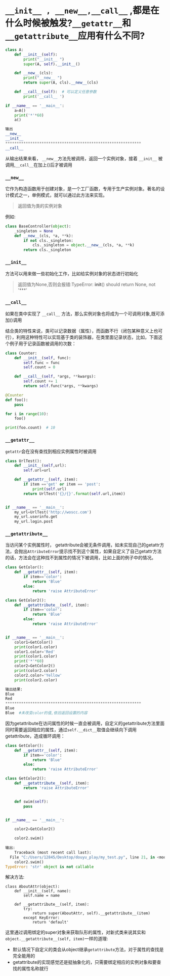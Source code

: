 # `__init__ , __new__,__call__` ,都是在什么时候被触发?`__getattr__`和`__getattribute__`应用有什么不同?

```python
class A:
    def __init__(self):
        print("__init__ ")
        super(A, self).__init__()

    def __new__(cls):
        print("__new__ ")
        return super(A, cls).__new__(cls)

    def __call__(self):  # 可以定义任意参数
        print('__call__ ')

if __name__ == '__main__':
    a=A()
    print('*'*60)
    a()

输出
__new__ 
__init__ 
************************************************************
__call__ 

```



从输出结果来看， `__new__`方法先被调用，返回一个实例对象，接着 `__init__` 被调用,`__call__`在加上()后才被调用

### `__new__` 

它作为构造函数用于创建对象，是一个工厂函数，专用于生产实例对象。著名的设计模式之一，单例模式，就可以通过此方法来实现。

> 返回值为类的实例对象

例如:

````python
class BaseController(object):
    _singleton = None
    def __new__(cls, *a, **k):
        if not cls._singleton:
            cls._singleton = object.__new__(cls, *a, **k)
        return cls._singleton
````



### `__init__`

 方法可以用来做一些初始化工作，比如给实例对象的状态进行初始化

> 返回值为None,否则会报错:TypeError: __init__() should return None, not '***'



### `__call__`

如果在类中实现了 `__call__` 方法，那么实例对象也将成为一个可调用对象,既可添加()调用

结合类的特性来说，类可以记录数据（属性），而函数不行（闭包某种意义上也可行），利用这种特性可以实现基于类的装饰器，在类里面记录状态，比如，下面这个例子用于记录函数被调用的次数：

```python
class Counter:
    def __init__(self, func):
        self.func = func
        self.count = 0

    def __call__(self, *args, **kwargs):
        self.count += 1
        return self.func(*args, **kwargs)

@Counter
def foo():
    pass

for i in range(10):
    foo()

print(foo.count)  # 10
```



### `__getattr__`

`getattr`会在没有查找到相应实例属性时被调用

```python
class UrlTest():
    def __init__(self,url):
        self.url=url

    def __getattr__(self, item):
        if item =='get' or item == 'post':
            print(self.url)
        return UrlTest('{}/{}'.format(self.url,item))


if __name__ == '__main__':
    my_url=UrlTest('http://woscc.com')
    my_url.userinfo.get
    my_url.login.post

```



### `__getattribute__`

当访问某个实例属性时， getattribute会被无条件调用，如未实现自己的getattr方法，会抛出`AttributeError`提示找不到这个属性，如果自定义了自己getattr方法的话，方法会在这种找不到属性的情况下被调用，比如上面的例子中的情况。

```python
class GetColor():
    def __getattr__(self, item):
        if item=='color':
            return 'Blue'
        else:
            return 'raise AttributeError'

class GetColor2():
    def __getattribute__(self, item):
        if item=='color':
            return 'Blue'
        else:
            return 'raise AttributeError'


if __name__ == '__main__':
    color1=GetColor()
    print(color1.color)
    color1.color='Red'
    print(color1.color)
    print('*'*60)
    color2=GetColor2()
    print(color2.color)
    color2.color='Yellow'
    print(color2.color)

输出结果:
Blue
Red
************************************************************
Blue
Blue  #未改变color的值,依旧返回设置的内容

```

因为getattribute在访问属性的时候一直会被调用，自定义的getattribute方法里面同时需要返回相应的属性，通过`self.__dict__`取值会继续向下调用getattribute，造成循环调用：

```python
class GetColor():
    def __getattr__(self, item):
        if item=='color':
            return 'Blue'
        else:
            return 'raise AttributeError'

class GetColor2():
    def __getattribute__(self, item):
        return 'raise AttributeError'


    def swim(self):
        pass


if __name__ == '__main__':

    color2=GetColor2()

    color2.swim()
    
输出:
    Traceback (most recent call last):
  File "C:/Users/12845/Desktop/douyu_play/my_test.py", line 21, in <module>
    color2.swim()
TypeError: 'str' object is not callable
```

解决方法:

```
class AboutAttr(object):
    def __init__(self, name):
        self.name = name

    def __getattribute__(self, item):
        try:
            return super(AboutAttr, self).__getattribute__(item)
        except KeyError:
            return 'default'
```

这里通过调用绑定的super对象来获取队形的属性，对新式类来说其实和`object.__getattribute__(self, item)`一样的道理:

- 默认情况下自定义的类会从object继承`getattribute`方法，对于属性的查找是完全能用的
- getattribute的实现感觉还是挺抽象化的，只需要绑定相应的实例对象和要查找的属性名称就行













